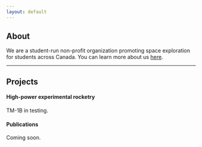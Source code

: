 ```yaml
---
layout: default
---
```


## About

We are a student-run non-profit organization promoting space exploration for students across Canada. You can learn more about us [here](/about.md).

---

## Projects

#### High-power experimental rocketry

TM-1B in testing.

#### Publications

Coming soon.
